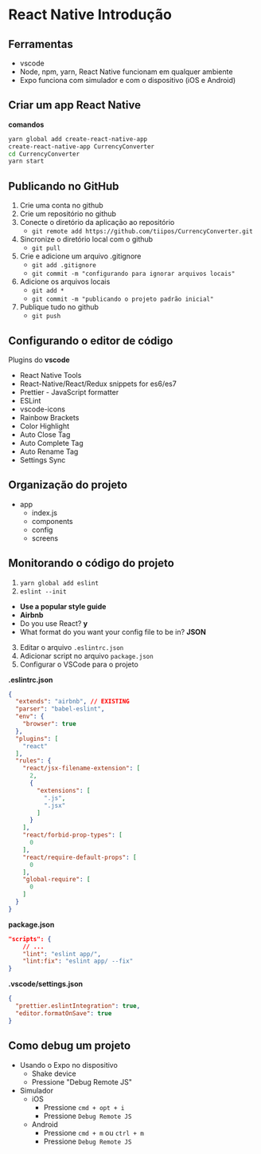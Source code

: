 # [](#header-1) React Native Introdução

## [](#header-2) Ferramentas

- vscode
- Node, npm, yarn, React Native funcionam em qualquer ambiente
- Expo funciona com simulador e com o dispositivo (iOS e Android)


## [](#header-2) Criar um app React Native

**comandos**
```sh
yarn global add create-react-native-app
create-react-native-app CurrencyConverter
cd CurrencyConverter
yarn start
```

## [](#header-2) Publicando no GitHub

1. Crie uma conta no github
2. Crie um repositório no github
3. Conecte o diretório da aplicação ao repositório
   - ```git remote add https://github.com/tiipos/CurrencyConverter.git```
4. Sincronize o diretório local com o github
   - ```git pull```
5. Crie e adicione um arquivo .gitignore
   - ```git add .gitignore```
   - ```git commit -m "configurando para ignorar arquivos locais"```
6. Adicione os arquivos locais
   - ```git add *```
   - ```git commit -m "publicando o projeto padrão inicial"```
7. Publique tudo no github
   - ```git push```


## Configurando o editor de código

Plugins do **vscode**
- React Native Tools
- React-Native/React/Redux snippets for es6/es7
- Prettier - JavaScript formatter
- ESLint
- vscode-icons
- Rainbow Brackets
- Color Highlight
- Auto Close Tag
- Auto Complete Tag
- Auto Rename Tag
- Settings Sync


## Organização do projeto

- app
  - index.js
  - components
  - config
  - screens


## Monitorando o código do projeto

1. ```yarn global add eslint```
2. ```eslint --init```
  - __Use a popular style guide__
  - __Airbnb__
  - Do you use React? __y__
  - What format do you want your config file to be in? __JSON__
3. Editar o arquivo ```.eslintrc.json```
8. Adicionar script no arquivo ```package.json```
9. Configurar o VSCode para o projeto

__.eslintrc.json__
```json
{
  "extends": "airbnb", // EXISTING
  "parser": "babel-eslint",
  "env": {
    "browser": true
  },
  "plugins": [
    "react"
  ],
  "rules": {
    "react/jsx-filename-extension": [
      2,
      {
        "extensions": [
          ".js",
          ".jsx"
        ]
      }
    ],
    "react/forbid-prop-types": [
      0
    ],
    "react/require-default-props": [
      0
    ],
    "global-require": [
      0
    ]
  }
}
```

__package.json__
```json
"scripts": {
    // ...
    "lint": "eslint app/",
    "lint:fix": "eslint app/ --fix"
}
```

__.vscode/settings.json__
```json
{
  "prettier.eslintIntegration": true,
  "editor.formatOnSave": true
}
```

## Como debug um projeto

- Usando o Expo no dispositivo
  - Shake device
  - Pressione "Debug Remote JS"
- Simulador
  - iOS
    - Pressione ```cmd + opt + i```
    - Pressione ```Debug Remote JS```
  - Android
    - Pressione ```cmd + m``` ou ```ctrl + m```
    - Pressione ```Debug Remote JS```